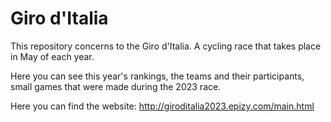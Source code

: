 # Giro d'Italia

This repository concerns to the Giro d'Italia. A cycling race that takes place in May of each year.

Here you can see this year's rankings, the teams and their participants, small games that were made during the 2023 race.

Here you can find the website: http://giroditalia2023.epizy.com/main.html

